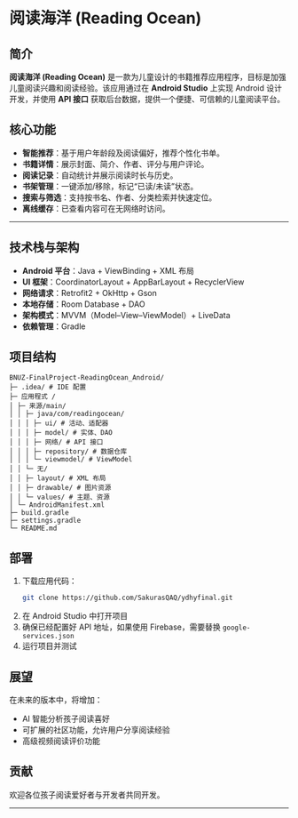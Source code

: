 # 阅读海洋 (Reading Ocean)

## 简介
**阅读海洋 (Reading Ocean)** 是一款为儿童设计的书籍推荐应用程序，目标是加强儿童阅读兴趣和阅读经验。该应用通过在 **Android Studio** 上实现 Android 设计开发，并使用 **API 接口** 获取后台数据，提供一个便捷、可信赖的儿童阅读平台。


## 核心功能

- **智能推荐**：基于用户年龄段及阅读偏好，推荐个性化书单。  
- **书籍详情**：展示封面、简介、作者、评分与用户评论。  
- **阅读记录**：自动统计并展示阅读时长与历史。  
- **书架管理**：一键添加/移除，标记“已读/未读”状态。  
- **搜索与筛选**：支持按书名、作者、分类检索并快速定位。  
- **离线缓存**：已查看内容可在无网络时访问。

---

## 技术栈与架构

- **Android 平台**：Java + ViewBinding + XML 布局  
- **UI 框架**：CoordinatorLayout + AppBarLayout + RecyclerView  
- **网络请求**：Retrofit2 + OkHttp + Gson  
- **本地存储**：Room Database + DAO  
- **架构模式**：MVVM（Model–View–ViewModel）+ LiveData  
- **依赖管理**：Gradle

## 项目结构

```
BNUZ-FinalProject-ReadingOcean_Android/
├─ .idea/ # IDE 配置
├─ 应用程式 /
│ ├─ 来源/main/
│ │ ├─ java/com/readingocean/
│ │ │ ├─ ui/ # 活动、适配器
│ │ │ ├─ model/ # 实体、DAO
│ │ │ ├─ 网络/ # API 接口
│ │ │ ├─ repository/ # 数据仓库
│ │ │ └─ viewmodel/ # ViewModel
│ │ └─ 无/
│ │ ├─ layout/ # XML 布局
│ │ ├─ drawable/ # 图片资源
│ │ └─ values/ # 主题、资源
│ └─ AndroidManifest.xml
├─ build.gradle
├─ settings.gradle
└─ README.md
```



## 部署
1. 下载应用代码：
   ```bash
   git clone https://github.com/SakurasQAQ/ydhyfinal.git
   ```
2. 在 Android Studio 中打开项目
3. 确保已经配置好 API 地址，如果使用 Firebase，需要替换 `google-services.json`
4. 运行项目并测试

## 展望
在未来的版本中，将增加：
- AI 智能分析孩子阅读喜好
- 可扩展的社区功能，允许用户分享阅读经验
- 高级视频阅读评价功能

## 贡献
欢迎各位孩子阅读爱好者与开发者共同开发。

---


